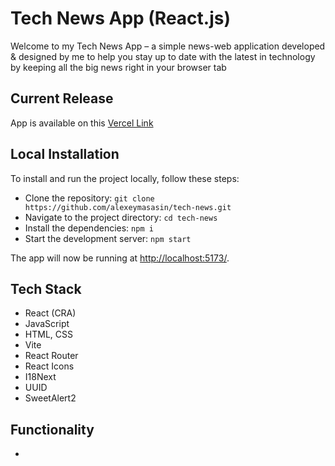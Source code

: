 <h1> Tech News App (React.js) </h1>

<p>
Welcome to my Tech News App – a simple news-web application developed & designed by me to help you 
stay up to date with the latest in technology by keeping all the big news right in your browser tab
</p>

## Current Release

App is available on this [Vercel Link](https://am-tech-news.vercel.app/)

## Local Installation

To install and run the project locally, follow these steps:

- Clone the repository: `git clone https://github.com/alexeymasasin/tech-news.git`
- Navigate to the project directory: `cd tech-news`
- Install the dependencies: `npm i`
- Start the development server: `npm start`

The app will now be running at [http://localhost:5173/](http://localhost:5173/).

## Tech Stack

- React (CRA)
- JavaScript
- HTML, CSS
- Vite
- React Router
- React Icons
- I18Next
- UUID
- SweetAlert2

## Functionality

-
